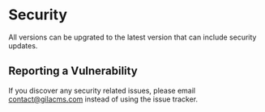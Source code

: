 # Security

All versions can be upgrated to the latest version that can include security updates.

## Reporting a Vulnerability

If you discover any security related issues, please email contact@gilacms.com instead of using the issue tracker.
